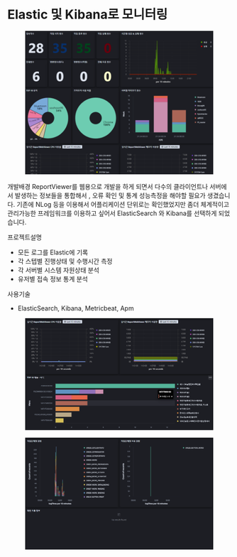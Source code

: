 # Elastic 및 Kibana로 모니터링

<figure><img src="../../.gitbook/assets/image (4) (1).png" alt=""><figcaption></figcaption></figure>

개발배경 ReportViewer를 웹용으로 개발을 하게 되면서 다수의 클라이언트나 서버에서 발생하는 정보들을 통합해서 , 오류 확인 및 통계 성능측정을 해야할 필요가 생겼습니다. 기존에 NLog 등을 이용해서 어플리케이션 단위로는 확인했었지만 좀더 체계적이고 관리가능한 프레임워크를 이용하고 싶어서 ElasticSearch 와 Kibana를 선택하게 되었습니다.

프로젝트설명

* 모든 로그를 Elastic에 기록
* 각 스텝별 진행상태 및 수행시간 측정
* 각 서버별 시스템 자원상태 분석
* 유저별 접속 정보 통계 분석

사용기술

* ElasticSearch, Kibana, Metricbeat, Apm

<figure><img src="../../.gitbook/assets/image (5) (1).png" alt=""><figcaption></figcaption></figure>

<figure><img src="../../.gitbook/assets/image (6) (1).png" alt=""><figcaption></figcaption></figure>
